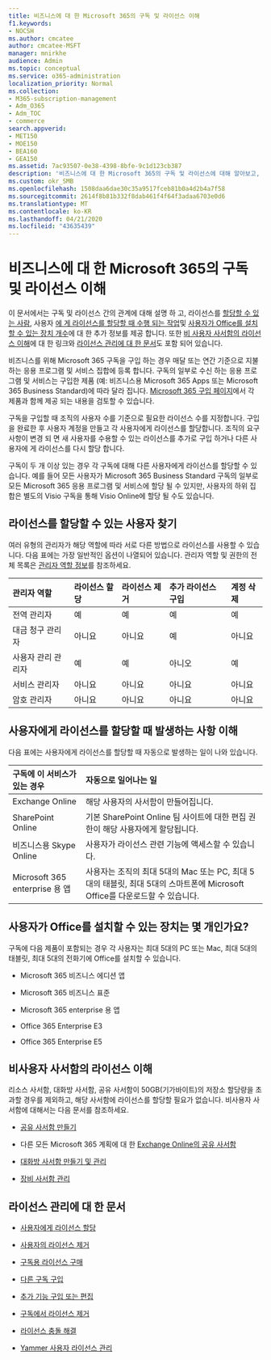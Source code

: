 ```yaml
---
title: 비즈니스에 대 한 Microsoft 365의 구독 및 라이선스 이해
f1.keywords:
- NOCSH
ms.author: cmcatee
author: cmcatee-MSFT
manager: mnirkhe
audience: Admin
ms.topic: conceptual
ms.service: o365-administration
localization_priority: Normal
ms.collection:
- M365-subscription-management
- Adm_O365
- Adm_TOC
- commerce
search.appverid:
- MET150
- MOE150
- BEA160
- GEA150
ms.assetid: 7ac93507-0e38-4398-8bfe-9c1d123cb387
description: '비즈니스에 대 한 Microsoft 365의 구독 및 라이선스에 대해 알아보고, 사용자에 게 라이선스를 할당할 때 라이선스를 할당할 수 있는 사람 및 상황을 파악 합니다. '
ms.custom: okr_SMB
ms.openlocfilehash: 1508daa6dae30c35a9517fceb81b0a4d2b4a7f58
ms.sourcegitcommit: 2614f8b81b332f8dab461f4f64f3adaa6703e0d6
ms.translationtype: MT
ms.contentlocale: ko-KR
ms.lasthandoff: 04/21/2020
ms.locfileid: "43635439"
---
```

# <a name="understand-subscriptions-and-licenses-in-microsoft-365-for-business"></a>비즈니스에 대 한 Microsoft 365의 구독 및 라이선스 이해

이 문서에서는 구독 및 라이선스 간의 관계에 대해 설명 하 고, 라이선스를 [할당할 수 있는 사람](#find-out-who-can-assign-licenses), 사용자 [에 게 라이선스를 할당할 때 수행 되는 작업](#understand-what-happens-when-you-assign-a-license-to-someone)및 [사용자가 Office를 설치할 수 있는 장치 개수](#how-many-devices-can-people-install-office-on)에 대 한 추가 정보를 제공 합니다. 또한 [비 사용자 사서함의 라이선스 이해](#understand-licenses-for-non-user-mailboxes)에 대 한 링크와 [라이선스 관리에 대 한 문서](#articles-about-managing-licenses)도 포함 되어 있습니다.
  
비즈니스를 위해 Microsoft 365 구독을 구입 하는 경우 매달 또는 연간 기준으로 지불 하는 응용 프로그램 및 서비스 집합에 등록 합니다. 구독의 일부로 수신 하는 응용 프로그램 및 서비스는 구입한 제품 (예: 비즈니스용 Microsoft 365 Apps 또는 Microsoft 365 Business Standard)에 따라 달라 집니다. [Microsoft 365 구입 페이지](https://products.office.com/compare-all-microsoft-office-products?&activetab=tab:primaryr1)에서 각 제품과 함께 제공 되는 내용을 검토할 수 있습니다. 

구독을 구입할 때 조직의 사용자 수를 기준으로 필요한 라이선스 수를 지정합니다. 구입을 완료한 후 사용자 계정을 만들고 각 사용자에게 라이선스를 할당합니다. 조직의 요구 사항이 변경 되 면 새 사용자를 수용할 수 있는 라이선스를 추가로 구입 하거나 다른 사용자에 게 라이선스를 다시 할당 합니다. 

구독이 두 개 이상 있는 경우 각 구독에 대해 다른 사용자에게 라이선스를 할당할 수 있습니다. 예를 들어 모든 사용자가 Microsoft 365 Business Standard 구독의 일부로 모든 Microsoft 365 응용 프로그램 및 서비스에 할당 될 수 있지만, 사용자의 하위 집합은 별도의 Visio 구독을 통해 Visio Online에 할당 될 수도 있습니다. 

  
## <a name="find-out-who-can-assign-licenses"></a>라이선스를 할당할 수 있는 사용자 찾기

여러 유형의 관리자가 해당 역할에 따라 서로 다른 방법으로 라이선스를 사용할 수 있습니다. 다음 표에는 가장 일반적인 옵션이 나열되어 있습니다. 관리자 역할 및 권한의 전체 목록은 [관리자 역할 정보](../../admin/add-users/about-admin-roles.md)를 참조하세요.
  
|**관리자 역할**|**라이선스 할당**|**라이선스 제거**|**추가 라이선스 구입**|**계정 삭제**|
|:-----|:-----|:-----|:-----|:-----|
|전역 관리자  <br/> |예  <br/> |예  <br/> |예  <br/> |예  <br/> |
|대금 청구 관리자  <br/> |아니요  <br/> |아니요  <br/> |예  <br/> |아니요  <br/> |
|사용자 관리 관리자  <br/> |예  <br/> |예  <br/> |아니오  <br/> |예  <br/> |
|서비스 관리자  <br/> |아니요  <br/> |아니요  <br/> |아니요  <br/> |아니요  <br/> |
|암호 관리자  <br/> |아니요  <br/> |아니요  <br/> |아니요  <br/> |아니요  <br/> |
   
## <a name="understand-what-happens-when-you-assign-a-license-to-someone"></a>사용자에게 라이선스를 할당할 때 발생하는 사항 이해

다음 표에는 사용자에게 라이선스를 할당할 때 자동으로 발생하는 일이 나와 있습니다.
  
|**구독에 이 서비스가 있는 경우**|**자동으로 일어나는 일**|
|:-----|:-----|
|Exchange Online  <br/> |해당 사용자의 사서함이 만들어집니다.  <br/> |
|SharePoint Online  <br/> |기본 SharePoint Online 팀 사이트에 대한 편집 권한이 해당 사용자에게 할당됩니다.  <br/> |
|비즈니스용 Skype Online  <br/> |사용자가 라이선스 관련 기능에 액세스할 수 있습니다.  <br/> |
|Microsoft 365 enterprise 용 앱  <br/> |사용자는 조직의 최대 5대의 Mac 또는 PC, 최대 5대의 태블릿, 최대 5대의 스마트폰에 Microsoft Office를 다운로드할 수 있습니다.  <br/> |
   
## <a name="how-many-devices-can-people-install-office-on"></a>사용자가 Office를 설치할 수 있는 장치는 몇 개인가요?

구독에 다음 제품이 포함되는 경우 각 사용자는 최대 5대의 PC 또는 Mac, 최대 5대의 태블릿, 최대 5대의 전화기에 Office를 설치할 수 있습니다.
  
- Microsoft 365 비즈니스 에디션 앱
    
- Microsoft 365 비즈니스 표준
    
- Microsoft 365 enterprise 용 앱
    
- Office 365 Enterprise E3
    
- Office 365 Enterprise E5
    
## <a name="understand-licenses-for-non-user-mailboxes"></a>비사용자 사서함의 라이선스 이해

리소스 사서함, 대화방 사서함, 공유 사서함이 50GB(기가바이트)의 저장소 할당량을 초과할 경우를 제외하고, 해당 사서함에 라이선스를 할당할 필요가 없습니다. 비사용자 사서함에 대해서는 다음 문서를 참조하세요.
  
- [공유 사서함 만들기](../../admin/email/create-a-shared-mailbox.md)
    
- 다른 모든 Microsoft 365 계획에 대 한 [Exchange Online의 공유 사서함](https://go.microsoft.com/fwlink/p/?linkid=847433) 
    
- [대화방 사서함 만들기 및 관리](https://go.microsoft.com/fwlink/p/?linkid=847434)
    
- [장비 사서함 관리](https://go.microsoft.com/fwlink/p/?linkid=847435)
    
## <a name="articles-about-managing-licenses"></a>라이선스 관리에 대 한 문서

- [사용자에게 라이선스 할당](../../admin/manage/assign-licenses-to-users.md)
    
- [사용자의 라이선스 제거](../../admin/manage/remove-licenses-from-users.md)
    
- [구독용 라이선스 구매](buy-licenses.md)
    
- [다른 구독 구입](../buy-another-subscription.md)
    
- [추가 기능 구입 또는 편집](../buy-or-edit-an-add-on.md)
    
- [구독에서 라이선스 제거](remove-licenses-from-subscription.md)
    
- [라이선스 충돌 해결](../../admin/manage/resolve-license-conflicts.md)
    
- [Yammer 사용자 라이선스 관리](https://docs.microsoft.com/yammer/manage-yammer-users/manage-yammer-licenses-in-office-365)
